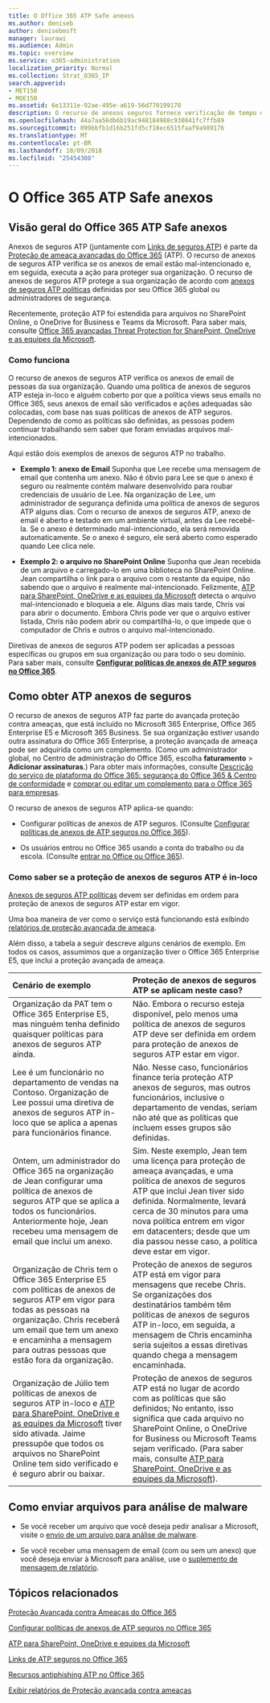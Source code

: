 ```yaml
---
title: O Office 365 ATP Safe anexos
ms.author: deniseb
author: denisebmsft
manager: laurawi
ms.audience: Admin
ms.topic: overview
ms.service: o365-administration
localization_priority: Normal
ms.collection: Strat_O365_IP
search.appverid:
- MET150
- MOE150
ms.assetid: 6e13311e-92ae-495e-a619-56d770199170
description: O recurso de anexos seguros fornece verificação de tempo do clique de anexos de email. Uso de anexos seguros para proteger sua organização contra pessoas arquivos mal-intencionados enviar ou receber no email.
ms.openlocfilehash: 44a7aa56db6b19ac948184988c930841fc7ffb89
ms.sourcegitcommit: 099bbfb1d16b251fd5cf18ec6515faaf9a989176
ms.translationtype: MT
ms.contentlocale: pt-BR
ms.lasthandoff: 10/09/2018
ms.locfileid: "25454308"
---
```

# <a name="office-365-atp-safe-attachments"></a>O Office 365 ATP Safe anexos

## <a name="overview-of-office-365-atp-safe-attachments"></a>Visão geral do Office 365 ATP Safe anexos

Anexos de seguros ATP (juntamente com [Links de seguros ATP](atp-safe-links.md)) é parte da [Proteção de ameaça avançadas do Office 365](office-365-atp.md) (ATP). O recurso de anexos de seguros ATP verifica se os anexos de email estão mal-intencionado e, em seguida, executa a ação para proteger sua organização. O recurso de anexos de seguros ATP protege a sua organização de acordo com [anexos de seguros ATP políticas](set-up-atp-safe-attachments-policies.md) definidas por seu Office 365 global ou administradores de segurança. 
  
Recentemente, proteção ATP foi estendida para arquivos no SharePoint Online, o OneDrive for Business e Teams da Microsoft. Para saber mais, consulte [Office 365 avançadas Threat Protection for SharePoint, OneDrive e as equipes da Microsoft](atp-for-spo-odb-and-teams.md).
       
### <a name="how-it-works"></a>Como funciona

O recurso de anexos de seguros ATP verifica os anexos de email de pessoas da sua organização. Quando uma política de anexos de seguros ATP esteja in-loco e alguém coberto por que a política views seus emails no Office 365, seus anexos de email são verificados e ações adequadas são colocadas, com base nas suas políticas de anexos de ATP seguros. Dependendo de como as políticas são definidas, as pessoas podem continuar trabalhando sem saber que foram enviadas arquivos mal-intencionados.
  
Aqui estão dois exemplos de anexos de seguros ATP no trabalho.
  
- **Exemplo 1: anexo de Email** Suponha que Lee recebe uma mensagem de email que contenha um anexo. Não é óbvio para Lee se que o anexo é seguro ou realmente contém malware desenvolvido para roubar credenciais de usuário de Lee. Na organização de Lee, um administrador de segurança definida uma política de anexos de seguros ATP alguns dias. Com o recurso de anexos de seguros ATP, anexo de email é aberto e testado em um ambiente virtual, antes da Lee recebê-la. Se o anexo é determinado mal-intencionado, ela será removida automaticamente. Se o anexo é seguro, ele será aberto como esperado quando Lee clica nele. 
    
- **Exemplo 2: o arquivo no SharePoint Online** Suponha que Jean recebida de um arquivo e carregado-lo em uma biblioteca no SharePoint Online. Jean compartilha o link para o arquivo com o restante da equipe, não sabendo que o arquivo é realmente mal-intencionado. Felizmente, [ATP para SharePoint, OneDrive e as equipes da Microsoft](atp-for-spo-odb-and-teams.md) detecta o arquivo mal-intencionado e bloqueia a ele. Alguns dias mais tarde, Chris vai para abrir o documento. Embora Chris pode ver que o arquivo estiver listada, Chris não podem abrir ou compartilhá-lo, o que impede que o computador de Chris e outros o arquivo mal-intencionado. 
    
Diretivas de anexos de seguros ATP podem ser aplicadas a pessoas específicas ou grupos em sua organização ou para todo o seu domínio. Para saber mais, consulte **[Configurar políticas de anexos de ATP seguros no Office 365](set-up-atp-safe-attachments-policies.md)**. 
  
## <a name="how-to-get-atp-safe-attachments"></a>Como obter ATP anexos de seguros

O recurso de anexos de seguros ATP faz parte do avançada proteção contra ameaças, que está incluído no Microsoft 365 Enterprise, Office 365 Enterprise E5 e Microsoft 365 Business. Se sua organização estiver usando outra assinatura do Office 365 Enterprise, a proteção avançada de ameaça pode ser adquirida como um complemento. (Como um administrador global, no Centro de administração do Office 365, escolha **faturamento** \> **Adicionar assinaturas**.) Para obter mais informações, consulte [Descrição do serviço de plataforma do Office 365: segurança do Office 365 &amp; Centro de conformidade](https://technet.microsoft.com/en-us/library/dn933793.aspx) e [comprar ou editar um complemento para o Office 365 para empresas](https://support.office.com/article/4e7b57d6-b93b-457d-aecd-0ea58bff07a6).
  
O recurso de anexos de seguros ATP aplica-se quando:
  
- Configurar políticas de anexos de ATP seguros. (Consulte [Configurar políticas de anexos de ATP seguros no Office 365](set-up-atp-safe-attachments-policies.md)).
    
- Os usuários entrou no Office 365 usando a conta do trabalho ou da escola. (Consulte [entrar no Office ou Office 365](https://support.office.com/article/b9582171-fd1f-4284-9846-bdd72bb28426)).
    
### <a name="how-to-know-if-atp-safe-attachments-protection-is-in-place"></a>Como saber se a proteção de anexos de seguros ATP é in-loco

 [Anexos de seguros ATP políticas](set-up-atp-safe-attachments-policies.md) devem ser definidas em ordem para proteção de anexos de seguros ATP estar em vigor. 
  
Uma boa maneira de ver como o serviço está funcionando está exibindo [relatórios de proteção avançada de ameaça](view-reports-for-atp.md).
  
Além disso, a tabela a seguir descreve alguns cenários de exemplo. Em todos os casos, assumimos que a organização tiver o Office 365 Enterprise E5, que inclui a proteção avançada de ameaça.
  
|**Cenário de exemplo**|**Proteção de anexos de seguros ATP se aplicam neste caso?**|
|:-----|:-----|
|Organização da PAT tem o Office 365 Enterprise E5, mas ninguém tenha definido quaisquer políticas para anexos de seguros ATP ainda.  <br/> |Não. Embora o recurso esteja disponível, pelo menos uma política de anexos de seguros ATP deve ser definida em ordem para proteção de anexos de seguros ATP estar em vigor.  <br/> |
|Lee é um funcionário no departamento de vendas na Contoso. Organização de Lee possui uma diretiva de anexos de seguros ATP in-loco que se aplica a apenas para funcionários finance.  <br/> |Não. Nesse caso, funcionários finance teria proteção ATP anexos de seguros, mas outros funcionários, inclusive o departamento de vendas, seriam não até que as políticas que incluem esses grupos são definidas.  <br/> |
|Ontem, um administrador do Office 365 na organização de Jean configurar uma política de anexos de seguros ATP que se aplica a todos os funcionários. Anteriormente hoje, Jean recebeu uma mensagem de email que inclui um anexo.  <br/> |Sim. Neste exemplo, Jean tem uma licença para proteção de ameaça avançadas, e uma política de anexos de seguros ATP que inclui Jean tiver sido definida. Normalmente, levará cerca de 30 minutos para uma nova política entrem em vigor em datacenters; desde que um dia passou nesse caso, a política deve estar em vigor.  <br/> |
|Organização de Chris tem o Office 365 Enterprise E5 com políticas de anexos de seguros ATP em vigor para todas as pessoas na organização. Chris receberá um email que tem um anexo e encaminha a mensagem para outras pessoas que estão fora da organização.  <br/> |Proteção de anexos de seguros ATP está em vigor para mensagens que recebe Chris. Se organizações dos destinatários também têm políticas de anexos de seguros ATP in-loco, em seguida, a mensagem de Chris encaminha seria sujeitos a essas diretivas quando chega a mensagem encaminhada.  <br/> |
|Organização de Júlio tem políticas de anexos de seguros ATP in-loco e [ATP para SharePoint, OneDrive e as equipes da Microsoft](atp-for-spo-odb-and-teams.md) tiver sido ativada. Jaime pressupõe que todos os arquivos no SharePoint Online tem sido verificado e é seguro abrir ou baixar.<br/> |Proteção de anexos de seguros ATP está no lugar de acordo com as políticas que são definidos; No entanto, isso significa que cada arquivo no SharePoint Online, o OneDrive for Business ou Microsoft Teams sejam verificado. (Para saber mais, consulte [ATP para SharePoint, OneDrive e as equipes da Microsoft](atp-for-spo-odb-and-teams.md)).<br/> |
   
## <a name="submitting-files-for-malware-analysis"></a>Como enviar arquivos para análise de malware

- Se você receber um arquivo que você deseja pedir analisar a Microsoft, visite o [envio de um arquivo para análise de malware](https://aka.ms/wdsi/submit).

- Se você receber uma mensagem de email (com ou sem um anexo) que você deseja enviar à Microsoft para análise, use o [suplemento de mensagem de relatório](enable-the-report-message-add-in.md).
  
## <a name="related-topics"></a>Tópicos relacionados

[Proteção Avançada contra Ameaças do Office 365](office-365-atp.md) 
  
[Configurar políticas de anexos de ATP seguros no Office 365](set-up-atp-safe-attachments-policies.md)
  
[ATP para SharePoint, OneDrive e equipes da Microsoft](atp-for-spo-odb-and-teams.md)
  
[Links de ATP seguros no Office 365](atp-safe-links.md)
  
[Recursos antiphishing ATP no Office 365](atp-anti-phishing.md)
  
[Exibir relatórios de Proteção avançada contra ameaças](view-reports-for-atp.md)
  

